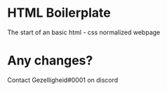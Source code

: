 # HTML Boilerplate
 The start of an basic html - css normalized webpage


# Any changes?
Contact Gezelligheid#0001 on discord